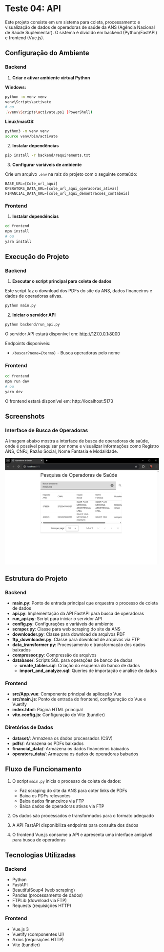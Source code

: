 # Teste 04: API

Este projeto consiste em um sistema para coleta, processamento e visualização de dados de operadoras de saúde da ANS (Agência Nacional de Saúde Suplementar). O sistema é dividido em backend (Python/FastAPI) e frontend (Vue.js).

## Configuração do Ambiente

### Backend

1. **Criar e ativar ambiente virtual Python**

**Windows:**
```bash
python -m venv venv
venv\Scripts\activate
# ou
.\venv\Scripts\activate.ps1 (PowerShell)
```

**Linux/macOS:**
```bash
python3 -m venv venv
source venv/bin/activate
```

2. **Instalar dependências**
```bash
pip install -r backend/requirements.txt
```

3. **Configurar variáveis de ambiente**

Crie um arquivo `.env` na raiz do projeto com o seguinte conteúdo:
```
BASE_URL=[Cole_url_aqui]
OPERATORS_DATA_URL=[cole_url_aqui_operadoras_ativas]
FINANCIAL_DATA_URL=[cole_url_aqui_demontracoes_contabeis]
```

### Frontend

1. **Instalar dependências**
```bash
cd frontend
npm install
# ou
yarn install
```

## Execução do Projeto

### Backend

1. **Executar o script principal para coleta de dados**

Este script faz o download dos PDFs do site da ANS, dados financeiros e dados de operadoras ativas.

```bash
python main.py
```

2. **Iniciar o servidor API**

```bash
python backend/run_api.py
```

O servidor API estará disponível em: http://127.0.0.1:8000

Endpoints disponíveis:
- `/buscar?nome={termo}` - Busca operadoras pelo nome

### Frontend

```bash
cd frontend
npm run dev
# ou
yarn dev
```

O frontend estará disponível em: http://localhost:5173

## Screenshots

### Interface de Busca de Operadoras

A imagem abaixo mostra a interface de busca de operadoras de saúde, onde é possível pesquisar por nome e visualizar informações como Registro ANS, CNPJ, Razão Social, Nome Fantasia e Modalidade.

![Interface de Busca de Operadoras](./images/operadoras_search.png)

## Estrutura do Projeto

### Backend

- **main.py**: Ponto de entrada principal que orquestra o processo de coleta de dados
- **api.py**: Implementação da API FastAPI para busca de operadoras
- **run_api.py**: Script para iniciar o servidor API
- **config.py**: Configurações e variáveis de ambiente
- **scraper.py**: Classe para web scraping do site da ANS
- **downloader.py**: Classe para download de arquivos PDF
- **ftp_downloader.py**: Classe para download de arquivos via FTP
- **data_transformer.py**: Processamento e transformação dos dados baixados
- **compressor.py**: Compressão de arquivos
- **database/**: Scripts SQL para operações de banco de dados
  - **create_tables.sql**: Criação do esquema do banco de dados
  - **import_and_analyze.sql**: Queries de importação e análise de dados

### Frontend

- **src/App.vue**: Componente principal da aplicação Vue
- **src/main.js**: Ponto de entrada do frontend, configuração do Vue e Vuetify
- **index.html**: Página HTML principal
- **vite.config.js**: Configuração do Vite (bundler)

### Diretórios de Dados

- **dataset/**: Armazena os dados processados (CSV)
- **pdfs/**: Armazena os PDFs baixados
- **financial_data/**: Armazena os dados financeiros baixados
- **operators_data/**: Armazena os dados de operadoras baixados

## Fluxo de Funcionamento

1. O script `main.py` inicia o processo de coleta de dados:
   - Faz scraping do site da ANS para obter links de PDFs
   - Baixa os PDFs relevantes
   - Baixa dados financeiros via FTP
   - Baixa dados de operadoras ativas via FTP

2. Os dados são processados e transformados para o formato adequado

3. A API FastAPI disponibiliza endpoints para consulta dos dados

4. O frontend Vue.js consome a API e apresenta uma interface amigável para busca de operadoras

## Tecnologias Utilizadas

### Backend
- Python
- FastAPI
- BeautifulSoup4 (web scraping)
- Pandas (processamento de dados)
- FTPLib (download via FTP)
- Requests (requisições HTTP)

### Frontend
- Vue.js 3
- Vuetify (componentes UI)
- Axios (requisições HTTP)
- Vite (bundler)